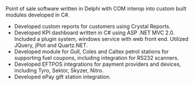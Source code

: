 <!-- markdownlint-disable MD041 -->

Point of sale software written in Delphi with COM interop into custom built modules developed in C#.

- Developed custom reports for customers using Crystal Reports.
- Developed KPI dashboard written in C# using ASP .NET MVC 2.0. Included a plugin system, windows service with web front end. Utilized JQuery, jPlot and Quartz.NET.
- Developed module for Gull, Coles and Caltex petrol stations for supporting fuel coupons, including integration for RS232 scanners.
- Developed EFTPOS integrations for payment providers and devices, including Tyro, Sektor, Skyzer, Nitro.
- Developed ePay gift station integration.

<!-- markdownlint-enable MD041 -->

